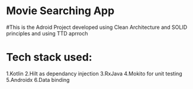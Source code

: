 #  Movie Searching App
 

#This is the Adroid Project developed using Clean Architecture and SOLID principles and using TTD aprroch

# Tech stack used: 
 1.Kotlin
 2.Hilt as dependancy injection 
 3.RxJava
 4.Mokito for unit testing 
 5.Androidx
 6.Data binding
 
 

 

